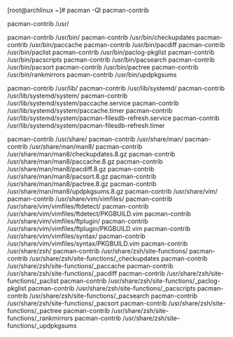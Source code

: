 

[root@archlinux ~]# pacman -Ql pacman-contrib

pacman-contrib /usr/

pacman-contrib /usr/bin/
pacman-contrib /usr/bin/checkupdates
pacman-contrib /usr/bin/paccache
pacman-contrib /usr/bin/pacdiff
pacman-contrib /usr/bin/paclist
pacman-contrib /usr/bin/paclog-pkglist
pacman-contrib /usr/bin/pacscripts
pacman-contrib /usr/bin/pacsearch
pacman-contrib /usr/bin/pacsort
pacman-contrib /usr/bin/pactree
pacman-contrib /usr/bin/rankmirrors
pacman-contrib /usr/bin/updpkgsums

pacman-contrib /usr/lib/
pacman-contrib /usr/lib/systemd/
pacman-contrib /usr/lib/systemd/system/
pacman-contrib /usr/lib/systemd/system/paccache.service
pacman-contrib /usr/lib/systemd/system/paccache.timer
pacman-contrib /usr/lib/systemd/system/pacman-filesdb-refresh.service
pacman-contrib /usr/lib/systemd/system/pacman-filesdb-refresh.timer

pacman-contrib /usr/share/
pacman-contrib /usr/share/man/
pacman-contrib /usr/share/man/man8/
pacman-contrib /usr/share/man/man8/checkupdates.8.gz
pacman-contrib /usr/share/man/man8/paccache.8.gz
pacman-contrib /usr/share/man/man8/pacdiff.8.gz
pacman-contrib /usr/share/man/man8/pacsort.8.gz
pacman-contrib /usr/share/man/man8/pactree.8.gz
pacman-contrib /usr/share/man/man8/updpkgsums.8.gz
pacman-contrib /usr/share/vim/
pacman-contrib /usr/share/vim/vimfiles/
pacman-contrib /usr/share/vim/vimfiles/ftdetect/
pacman-contrib /usr/share/vim/vimfiles/ftdetect/PKGBUILD.vim
pacman-contrib /usr/share/vim/vimfiles/ftplugin/
pacman-contrib /usr/share/vim/vimfiles/ftplugin/PKGBUILD.vim
pacman-contrib /usr/share/vim/vimfiles/syntax/
pacman-contrib /usr/share/vim/vimfiles/syntax/PKGBUILD.vim
pacman-contrib /usr/share/zsh/
pacman-contrib /usr/share/zsh/site-functions/
pacman-contrib /usr/share/zsh/site-functions/_checkupdates
pacman-contrib /usr/share/zsh/site-functions/_paccache
pacman-contrib /usr/share/zsh/site-functions/_pacdiff
pacman-contrib /usr/share/zsh/site-functions/_paclist
pacman-contrib /usr/share/zsh/site-functions/_paclog-pkglist
pacman-contrib /usr/share/zsh/site-functions/_pacscripts
pacman-contrib /usr/share/zsh/site-functions/_pacsearch
pacman-contrib /usr/share/zsh/site-functions/_pacsort
pacman-contrib /usr/share/zsh/site-functions/_pactree
pacman-contrib /usr/share/zsh/site-functions/_rankmirrors
pacman-contrib /usr/share/zsh/site-functions/_updpkgsums